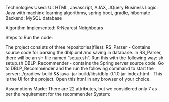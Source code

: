Technologies Used:
UI: HTML, Javascript, AJAX, JQuery
Business Logic: Java with machine learning algorithms, spring boot, gradle, hibernate
Backend: MySQL database


Algorithm Implemented:
K-Nearest Neighbours

Steps to Run the code:

The project consists of three repositories(files):
RS_Parser - Contains source code for parsing the dblp.xml and saving in database.
    In RS_Parser, there will be an sh file named “setup.sh”. Run this with the following way:
        sh setup.sh <path-to-dblp-xml-file>
DBLP_Recommender - contains the Spring server source code.
    Go to DBLP_Recommender and the run the following command to start the server:
        ./gradlew build && java -jar build/libs/dblp-0.1.0.jar
index.html - This is the UI for the project.
    Open this html in any browser of your choice.


Assumptions Made:
There are 22 attributes, but we considered only 7 as per the requirement for the recommender System:
